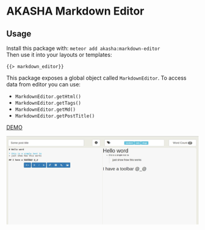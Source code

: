 # AKASHA Markdown Editor
## Usage

Install this package with:
`meteor add akasha:markdown-editor`<br>
Then use it into your layouts or templates:
```
{{> markdown_editor}}
```

This package exposes a global object called `MarkdownEditor`. To access data from editor you can use:
 * `MarkdownEditor.getHtml()`
 * `MarkdownEditor.getTags()`
 * `MarkdownEditor.getMd()`
 * `MarkdownEditor.getPostTitle()`

[DEMO](http://akasha-markdown-editor.meteor.com)

 ![preview](preview.jpg)